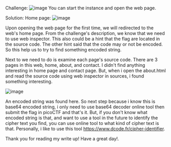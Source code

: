 Challenge:
![image](https://github.com/user-attachments/assets/813fb1d4-a2e2-44a6-b0e7-8fd7953dd3ed)
You can start the instance and open the web page.

Solution:
Home page:
![image](https://github.com/user-attachments/assets/e79f4bbe-d3a4-4d18-b01a-ff8613bfdcd6)

Upon opening the web page for the first time, we will redirected to the web's home page. From the challenge's description, we know that we need to use web inspector. This also could be a hint that the flag are located in the source code.
The other hint said that the code may or not be encoded. So this help us to try to find something encoded string.

Next to we need to do is examine each page's source code. There are 3 pages in this web, home, about, and contact. I didn't find anything interesting in home page and contact page.
But, when i open the about.html and read the source code using web inspector in sources, i found something interesting.

![image](https://github.com/user-attachments/assets/120d7812-24ed-46eb-9458-85137349a695)

An encoded string was found here. So next step because i know this is base64 encoded string, i only need to use base64 decoder online tool then submit the flag in picoCTF and that's it. 
But, if you don't know what encoded string is that, and want to use a tool in the future to identify the cipher text you find, you can use online tool to what kind of cipher text is that.
Personally, i like to use this tool https://www.dcode.fr/cipher-identifier.

Thank you for reading my write up! Have a great day!.
